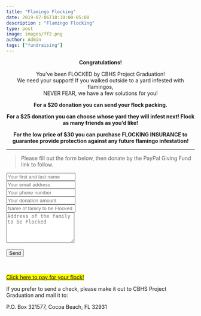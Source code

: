 ```yaml
---
title: "Flamingo Flocking"
date: 2019-07-06T18:30:00-05:00
description : "Flamingo Flocking"
type: post
image: images/ff2.png
author: Admin
tags: ["fundraising"]
---
```


<strong><center style="size: 3em;">Congratulations!</center></strong>

<center>You’ve been FLOCKED by CBHS Project Graduation!</center>

<center>We need your support! If you walked outside to a yard infested with flamingos,</center>

<center>NEVER FEAR, we have a few solutions for you!</center>

<strong><center>For a $20 donation you can send your flock packing.</center></strong>

<strong><center>For a $25 donation you can choose whose yard they will infest next!  Flock as many friends as you’d like!</center></strong>

<strong><center>For the low price of $30 you can purchase FLOCKING INSURANCE to guarantee provide protection against any future flamingo infestation!</center></strong>

<hr>

> Please fill out the form below, then donate by the PayPal Giving Fund link to follow.

<!--
<form action="https://www.paypal.com/cgi-bin/webscr" method="post" target="_top" role="form">
    <input type="hidden" name="cmd" value="_donations" />
    <input type="hidden" name="business" value="amhughes767@optonline.net" />
    <input type="hidden" name="currency_code" value="USD" />
    <div class="form-group wow fadeInDown" data-wow-duration="500ms" data-wow-delay=".6s">
        <select class="form-control" name="amount">
            <option value="20">$20</option>
            <option value="25">$25</option>
            <option value="30">$30</option>
        </select>
    </div>
    <!--<input type="hidden" name="amount" value="20" />--
    <!--<input type="image" src="https://www.paypalobjects.com/en_US/i/btn/btn_donate_LG.gif" border="0" name="submit" title="PayPal - The safer, easier way to pay online!" alt="Donate with PayPal button" />
    <img alt="" border="0" src="https://www.paypal.com/en_US/i/scr/pixel.gif" width="1" height="1" />
</form>-->
<!--
<form action="https://www.sandbox.paypal.com/cgi-bin/webscr" method="post" target="_top">
<input type="hidden" name="cmd" value="_s-xclick">
<input type="hidden" name="hosted_button_id" value="DW4X9DQFJXDEJ">
<table>
<tr><td><input type="hidden" name="on0" value="Options">Options</td></tr><tr><td><select name="os0">
	<option value="Send your flock packing">Send your flock packing $20.00 USD</option>
	<option value="Choose who to infest next">Choose who to infest next $25.00 USD</option>
	<option value="Flocking Insurance">Flocking Insurance $30.00 USD</option>
</select> </td></tr>
<tr><td><input type="hidden" name="on1" value="Your name or target's name">Your name or target's name</td></tr><tr><td><input type="text" name="os1" maxlength="200"></td></tr>
</table>
<input type="hidden" name="currency_code" value="USD">
<input type="image" src="https://www.paypalobjects.com/en_US/i/btn/btn_donate_LG.gif" border="0" name="submit" alt="PayPal - The safer, easier way to pay online!">
<img alt="" border="0" src="https://www.paypalobjects.com/en_US/i/scr/pixel.gif" width="1" height="1">
</form>
-->
<!--
<form action="https://www.sandbox.paypal.com/cgi-bin/webscr" method="post" target="_top" role="form">
<input type="hidden" name="cmd" value="_s-xclick">
<input type="hidden" name="hosted_button_id" value="9V79NP2CU3ECE">
<table>
<tr><td><input type="hidden" name="on0" value="Options">Options</td></tr><tr><td><select class="form-control" name="os0">
	<option value="Send your flock packing">Send your flock packing $20.00 USD</option>
	<option value="Choose who to infest next">Choose who to infest next $25.00 USD</option>
	<option value="Flocking Insurance">Flocking Insurance $30.00 USD</option>
</select> </td></tr>
<tr><td><input type="hidden" name="on1" value="Your Phone Number">Your Phone Number</td></tr><tr><td><input type="text" name="os1" maxlength="200"></td></tr>
</table><br/>
<input type="hidden" name="currency_code" value="USD">
<input type="image" src="https://www.paypalobjects.com/en_US/i/btn/btn_donate_LG.gif" border="0" name="submit" alt="PayPal - The safer, easier way to pay online!">
<img alt="" border="0" src="https://www.sandbox.paypal.com/en_US/i/scr/pixel.gif" width="1" height="1">
</form>-->
<form action="https://formspree.io/cocoabeachprojgrad@gmail.com" method="POST">
  <input type="hidden" name="_subject" value="New Flocking Flamingos submission!" />
  <!--<input type="hidden" name="_next" value="https://cbhspg.org/donate"/>-->
  <!--<input type="hidden" name="_cc" value="another@email.com" />-->
  <input class="form-control" type="text" name="name" placeholder="Your first and last name"><br/>
  <input class="form-control" type="email" name="_replyto" placeholder="Your email address"><br/>
  <input class="form-control" type="text" name="phone" placeholder="Your phone number"><br/>
  <input class="form-control" type="text" name="amount" placeholder="Your donation amount"><br/>
  <input class="form-control" type="text" name="nameFlocked" placeholder="Name of family to be Flocked"><br/>
  <textarea class="form-control" rows="5" name="address" placeholder="Address of the family to be Flocked" required=""></textarea><br/><br/>
  <input class="form-control" type="submit" value="Send">
</form>
<br/>

<mark><a href="/donate" class="btn btn-default btn-contact" style="visibility: visible; color: gblue;">Click here to pay for your flock!</a></mark>

If you prefer to send a check, please make it out to CBHS Project Graduation and mail it to:

P.O. Box 321577, Cocoa Beach, FL 32931
